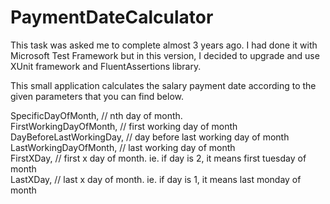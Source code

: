 # PaymentDateCalculator

This task was asked me to complete almost 3 years ago. I had done it with Microsoft Test Framework but in this version, I decided to upgrade and use XUnit framework and FluentAssertions library.

This small application calculates the salary payment date according to the given parameters that you can find below. <br />

SpecificDayOfMonth, // nth day of month. <br />
FirstWorkingDayOfMonth, // first working day of month<br />
DayBeforeLastWorkingDay, // day before last working day of month <br />
LastWorkingDayOfMonth, // last working day of month <br />
FirstXDay, // first x day of month. ie. if day is 2, it means first tuesday of month<br />
LastXDay, // last x day of month. ie. if day is 1, it means last monday of month<br />
